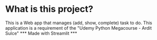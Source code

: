 # What is this project?
This is a Web app that manages
(add, show, complete) task to do.
This application is a requirement of the 
"Udemy Python Megacourse - Ardit Sulce"
 *** Made with Streamlit ***